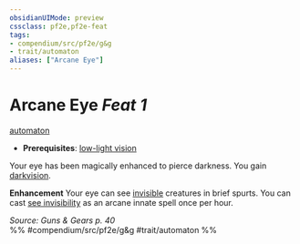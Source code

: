 ```yaml
---
obsidianUIMode: preview
cssclass: pf2e,pf2e-feat
tags:
- compendium/src/pf2e/g&g
- trait/automaton
aliases: ["Arcane Eye"]
---
```

# Arcane Eye  *Feat 1*  
[automaton](../../rules/traits/automaton-g-g.md)  

- **Prerequisites**: [low-light vision](../../rules/abilities/low-light-vision.md)

Your eye has been magically enhanced to pierce darkness. You gain [darkvision](../../rules/abilities/darkvision.md).

**Enhancement** Your eye can see [invisible](../../rules/conditions.md#Invisible) creatures in brief spurts. You can cast [see invisibility](../spells/see-invisibility.md) as an arcane innate spell once per hour.

*Source: Guns & Gears p. 40*  
%% #compendium/src/pf2e/g&g #trait/automaton %%